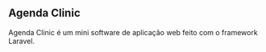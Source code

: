 

## Agenda Clinic

Agenda Clinic é um mini software de aplicação web feito com o framework Laravel.
